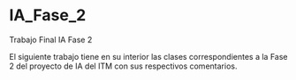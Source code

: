 # IA_Fase_2
Trabajo Final IA Fase 2

El siguiente trabajo tiene en su interior las clases correspondientes a la Fase 2 del proyecto de IA 
del ITM con sus respectivos comentarios.
